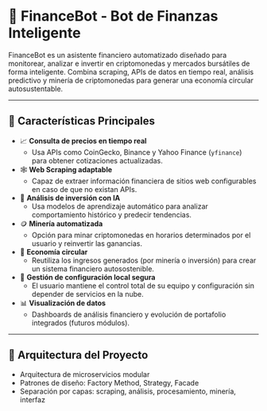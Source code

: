 # 💸 FinanceBot - Bot de Finanzas Inteligente

FinanceBot es un asistente financiero automatizado diseñado para monitorear, analizar e invertir en criptomonedas y mercados bursátiles de forma inteligente. Combina scraping, APIs de datos en tiempo real, análisis predictivo y minería de criptomonedas para generar una economía circular autosustentable.

---

## 🚀 Características Principales

- 📈 **Consulta de precios en tiempo real**
  - Usa APIs como CoinGecko, Binance y Yahoo Finance (`yfinance`) para obtener cotizaciones actualizadas.
- 🕸️ **Web Scraping adaptable**
  - Capaz de extraer información financiera de sitios web configurables en caso de que no existan APIs.
- 🧠 **Análisis de inversión con IA**
  - Usa modelos de aprendizaje automático para analizar comportamiento histórico y predecir tendencias.
- 🪙 **Minería automatizada**
  - Opción para minar criptomonedas en horarios determinados por el usuario y reinvertir las ganancias.
- 🔄 **Economía circular**
  - Reutiliza los ingresos generados (por minería o inversión) para crear un sistema financiero autosostenible.
- 🔐 **Gestión de configuración local segura**
  - El usuario mantiene el control total de su equipo y configuración sin depender de servicios en la nube.
- 📊 **Visualización de datos**
  - Dashboards de análisis financiero y evolución de portafolio integrados (futuros módulos).

---

## 🧱 Arquitectura del Proyecto

- Arquitectura de microservicios modular
- Patrones de diseño: Factory Method, Strategy, Facade
- Separación por capas: scraping, análisis, procesamiento, minería, interfaz
